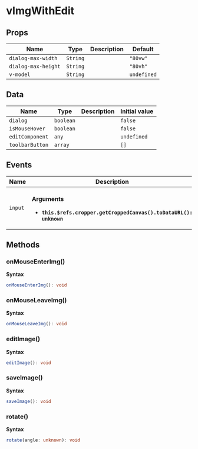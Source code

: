 # vImgWithEdit

## Props

| Name                | Type     | Description | Default     |
| ------------------- | -------- | ----------- | ----------- |
| `dialog-max-width`  | `String` |             | `"80vw"`    |
| `dialog-max-height` | `String` |             | `"80vh"`    |
| `v-model`           | `String` |             | `undefined` |

## Data

| Name            | Type      | Description | Initial value |
| --------------- | --------- | ----------- | ------------- |
| `dialog`        | `boolean` |             | `false`       |
| `isMouseHover`  | `boolean` |             | `false`       |
| `editComponent` | `any`     |             | `undefined`   |
| `toolbarButton` | `array`   |             | `[]`          |

## Events

| Name    | Description                                                                                               |
| ------- | --------------------------------------------------------------------------------------------------------- |
| `input` | <br/>**Arguments**<br/><ul><li>**`this.$refs.cropper.getCroppedCanvas().toDataURL(): unknown`**</li></ul> |

## Methods

### onMouseEnterImg()

**Syntax**

```typescript
onMouseEnterImg(): void
```

### onMouseLeaveImg()

**Syntax**

```typescript
onMouseLeaveImg(): void
```

### editImage()

**Syntax**

```typescript
editImage(): void
```

### saveImage()

**Syntax**

```typescript
saveImage(): void
```

### rotate()

**Syntax**

```typescript
rotate(angle: unknown): void
```
